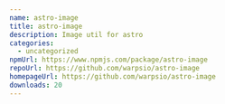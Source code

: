 ```yaml
---
name: astro-image
title: astro-image
description: Image util for astro
categories:
  - uncategorized
npmUrl: https://www.npmjs.com/package/astro-image
repoUrl: https://github.com/warpsio/astro-image
homepageUrl: https://github.com/warpsio/astro-image
downloads: 20
---
```

